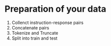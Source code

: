 # Preparation of your data
1. Collenct instruction-response pairs
2. Concatenate pairs
3. Tokenize and Truncate
4. Split into train and test

# 

